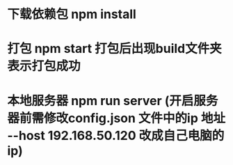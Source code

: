 
# 下载依赖包 npm install 
# 打包 npm start  打包后出现build文件夹表示打包成功
# 本地服务器  npm run server  (开启服务器前需修改config.json 文件中的ip 地址 --host 192.168.50.120 改成自己电脑的ip)

